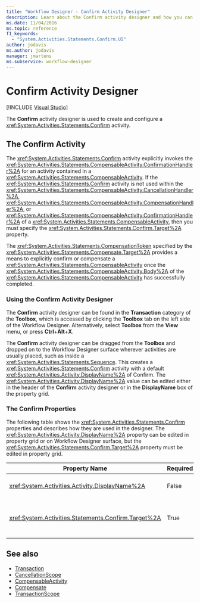 ```yaml
---
title: "Workflow Designer - Confirm Activity Designer"
description: Learn about the Confirm activity designer and how you can use this designer to create and configure a Confirm activity.
ms.date: 11/04/2016
ms.topic: reference
f1_keywords:
  - "System.Activities.Statements.Confirm.UI"
author: jodavis
ms.author: jodavis
manager: jmartens
ms.subservice: workflow-designer
---
```

# Confirm Activity Designer

 [!INCLUDE [Visual Studio](~/includes/applies-to-version/vs-windows-only.md)]

The **Confirm** activity designer is used to create and configure a <xref:System.Activities.Statements.Confirm> activity.

## The Confirm Activity
 The <xref:System.Activities.Statements.Confirm> activity explicitly invokes the <xref:System.Activities.Statements.CompensableActivity.ConfirmationHandler%2A> for an activity contained in a <xref:System.Activities.Statements.CompensableActivity>. If the <xref:System.Activities.Statements.Confirm> activity is not used within the <xref:System.Activities.Statements.CompensableActivity.CancellationHandler%2A>, <xref:System.Activities.Statements.CompensableActivity.CompensationHandler%2A>, or <xref:System.Activities.Statements.CompensableActivity.ConfirmationHandler%2A> of a <xref:System.Activities.Statements.CompensableActivity>, then you must specify the <xref:System.Activities.Statements.Confirm.Target%2A> property.

 The <xref:System.Activities.Statements.CompensationToken> specified by the <xref:System.Activities.Statements.Compensate.Target%2A> provides a means to explicitly confirm or compensate a <xref:System.Activities.Statements.CompensableActivity> once the <xref:System.Activities.Statements.CompensableActivity.Body%2A> of the <xref:System.Activities.Statements.CompensableActivity> has successfully completed.

### Using the Confirm Activity Designer
 The **Confirm** activity designer can be found in the **Transaction** category of the **Toolbox**, which is accessed by clicking the **Toolbox** tab on the left side of the Workflow Designer. Alternatively, select **Toolbox** from the **View** menu, or press **Ctrl**+**Alt**+**X**.

 The **Confirm** activity designer can be dragged from the **Toolbox** and dropped on to the Workflow Designer surface wherever activities are usually placed, such as inside a <xref:System.Activities.Statements.Sequence>. This creates a <xref:System.Activities.Statements.Confirm> activity with a default <xref:System.Activities.Activity.DisplayName%2A> of Confirm. The <xref:System.Activities.Activity.DisplayName%2A> value can be edited either in the header of the **Confirm** activity designer or in the **DisplayName** box of the property grid.

### The Confirm Properties
 The following table shows the <xref:System.Activities.Statements.Confirm> properties and describes how they are used in the designer. The <xref:System.Activities.Activity.DisplayName%2A> property can be edited in property grid or on Workflow Designer surface, but the <xref:System.Activities.Statements.Confirm.Target%2A> property must be edited in property grid.

|Property Name|Required|Usage|
|-|--------------|-|
|<xref:System.Activities.Activity.DisplayName%2A>|False|Specifies the optional friendly name of the <xref:System.Activities.Statements.CancellationScope> activity. The default is Confirm.|
|<xref:System.Activities.Statements.Confirm.Target%2A>|True|Specifies the <xref:System.Activities.InArgument%601> that contains the <xref:System.Activities.Statements.CompensationToken> for this <xref:System.Activities.Statements.Confirm> activity.|

## See also

- [Transaction](../workflow-designer/transaction-activity-designers.md)
- [CancellationScope](../workflow-designer/cancellationscope-activity-designer.md)
- [CompensableActivity](../workflow-designer/compensableactivity-activity-designer.md)
- [Compensate](../workflow-designer/compensate-activity-designer.md)
- [TransactionScope](../workflow-designer/transactionscope-activity-designer.md)